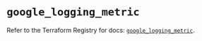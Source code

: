 # `google_logging_metric`

Refer to the Terraform Registry for docs: [`google_logging_metric`](https://registry.terraform.io/providers/hashicorp/google-beta/6.37.0/docs/resources/google_logging_metric).
